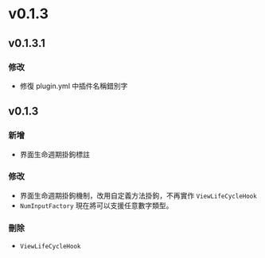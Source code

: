 # v0.1.3

## v0.1.3.1

### 修改

* 修復 plugin.yml 中插件名稱錯別字

## v0.1.3

### 新增

* 界面生命週期掛鉤標註

### 修改

* 界面生命週期掛鉤機制，改用自定義方法掛鉤，不再實作 `ViewLifeCycleHook`
* `NumInputFactory` 現在將可以支援任意數字類型。

### 刪除

* `ViewLifeCycleHook`
